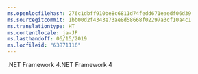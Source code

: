 ```yaml
---
ms.openlocfilehash: 276c1dbff910be8c6811d74fedd671eaedf06d39
ms.sourcegitcommit: 1bb00d2f4343e73ae8d58668f02297a3cf10a4c1
ms.translationtype: HT
ms.contentlocale: ja-JP
ms.lasthandoff: 06/15/2019
ms.locfileid: "63871116"
---
```

<span data-ttu-id="60afb-101">.NET Framework 4</span><span class="sxs-lookup"><span data-stu-id="60afb-101">.NET Framework 4</span></span>